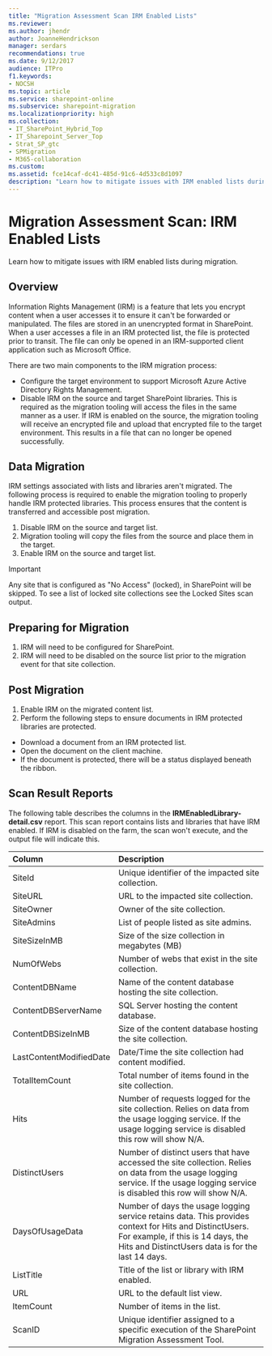 ```yaml
---
title: "Migration Assessment Scan IRM Enabled Lists"
ms.reviewer: 
ms.author: jhendr
author: JoanneHendrickson
manager: serdars
recommendations: true
ms.date: 9/12/2017
audience: ITPro
f1.keywords:
- NOCSH
ms.topic: article
ms.service: sharepoint-online
ms.subservice: sharepoint-migration
ms.localizationpriority: high
ms.collection:
- IT_SharePoint_Hybrid_Top
- IT_Sharepoint_Server_Top
- Strat_SP_gtc
- SPMigration
- M365-collaboration
ms.custom:
ms.assetid: fce14caf-dc41-485d-91c6-4d533c8d1097
description: "Learn how to mitigate issues with IRM enabled lists during migration."
---
```


# Migration Assessment Scan: IRM Enabled Lists

Learn how to mitigate issues with IRM enabled lists during migration.
  
## Overview

Information Rights Management (IRM) is a feature that lets you encrypt content when a user accesses it to ensure it can't be forwarded or manipulated. The files are stored in an unencrypted format in SharePoint. When a user accesses a file in an IRM protected list, the file is protected prior to transit. The file can only be opened in an IRM-supported client application such as Microsoft Office.
  
There are two main components to the IRM migration process:
  
- Configure the target environment to support Microsoft Azure Active Directory Rights Management.  
- Disable IRM on the source and target SharePoint libraries. This is required as the migration tooling will access the files in the same manner as a user. If IRM is enabled on the source, the migration tooling will receive an encrypted file and upload that encrypted file to the target environment. This results in a file that can no longer be opened successfully.
    
## Data Migration

IRM settings associated with lists and libraries aren't migrated. The following process is required to enable the migration tooling to properly handle IRM protected libraries. This process ensures that the content is transferred and accessible post migration.
  
1. Disable IRM on the source and target list.
2. Migration tooling will copy the files from the source and place them in the target.
3. Enable IRM on the source and target list.
    
> [!IMPORTANT]
> Any site that is configured as "No Access" (locked), in SharePoint will be skipped. To see a list of locked site collections see the Locked Sites scan output. 
  
## Preparing for Migration

1. IRM will need to be configured for SharePoint.   
2. IRM will need to be disabled on the source list prior to the migration event for that site collection.
    
## Post Migration

1. Enable IRM on the migrated content list.
2. Perform the following steps to ensure documents in IRM protected libraries are protected.

- Download a document from an IRM protected list.
- Open the document on the client machine.
- If the document is protected, there will be a status displayed beneath the ribbon.
    
## Scan Result Reports

The following table describes the columns in the **IRMEnabledLibrary-detail.csv** report. This scan report contains lists and libraries that have IRM enabled. If IRM is disabled on the farm, the scan won't execute, and the output file will indicate this. 
  
|**Column**|**Description**|
|:-----|:-----|
|SiteId   |Unique identifier of the impacted site collection.   |
|SiteURL   |URL to the impacted site collection.   |
|SiteOwner   |Owner of the site collection.   |
|SiteAdmins   |List of people listed as site admins.   |
|SiteSizeInMB   |Size of the size collection in megabytes (MB) |
|NumOfWebs   |Number of webs that exist in the site collection.   |
|ContentDBName   |Name of the content database hosting the site collection.   |
|ContentDBServerName   |SQL Server hosting the content database.   |
|ContentDBSizeInMB   |Size of the content database hosting the site collection.   |
|LastContentModifiedDate   |Date/Time the site collection had content modified.   |
|TotalItemCount   |Total number of items found in the site collection.   |
|Hits   |Number of requests logged for the site collection. Relies on data from the usage logging service. If the usage logging service is disabled this row will show N/A.   |
|DistinctUsers   |Number of distinct users that have accessed the site collection. Relies on data from the usage logging service. If the usage logging service is disabled this row will show N/A.   |
|DaysOfUsageData   |Number of days the usage logging service retains data. This provides context for Hits and DistinctUsers. For example, if this is 14 days, the Hits and DistinctUsers data is for the last 14 days.   |
|ListTitle   |Title of the list or library with IRM enabled.   |
|URL   |URL to the default list view.   |
|ItemCount   |Number of items in the list.   |
|ScanID   |Unique identifier assigned to a specific execution of the SharePoint Migration Assessment Tool.   |